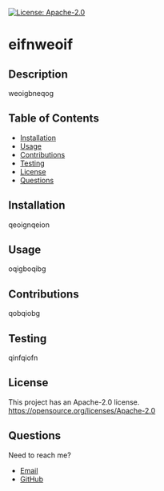 
   [![License: Apache-2.0](https://img.shields.io/static/v1?label=license&message=Apache-2.0&color=green)](https://opensource.org/licenses/Apache-2.0)

   

  # eifnweoif

  ## Description 
  weoigbneqog 
  ## Table of Contents

  * [Installation](#Installation)
  * [Usage](#Usage)
  * [Contributions](#Contributions)
  * [Testing](#Testing)
  * [License](#License)
  * [Questions](#Questions)

  ## Installation
  qeoignqeion

  ## Usage
  oqigboqibg

  ## Contributions
  qobqiobg

  ## Testing 
  qinfqiofn

  ## License 
  This project has an Apache-2.0 license.
  https://opensource.org/licenses/Apache-2.0

 
  

  ## Questions
  Need to reach me?
  * [Email](qofbqf)
  * [GitHub](https://github.com/qeofbqeof/eifnweoif)


       